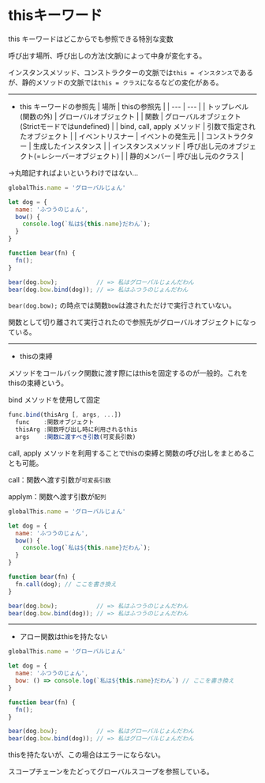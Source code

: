 # thisキーワード

this キーワードはどこからでも参照できる特別な変数

呼び出す場所、呼び出しの方法(文脈)によって中身が変化する。

インスタンスメソッド、コンストラクターの文脈では`this = インスタンス`であるが、静的メソッドの文脈では`this = クラス`になるなどの変化がある。

---

- this キーワードの参照先
| 場所 | thisの参照先 |
| --- | --- |
| トップレベル(関数の外) | グローバルオブジェクト |
| 関数 | グローバルオブジェクト(Strictモードではundefined) |
| bind, call, apply メソッド | 引数で指定されたオブジェクト |
| イベントリスナー | イベントの発生元 |
| コンストラクター | 生成したインスタンス |
| インスタンスメソッド | 呼び出し元のオブジェクト(=レシーバーオブジェクト) |
| 静的メンバー | 呼び出し元のクラス |

→丸暗記すればよいというわけではない…

```JavaScript
globalThis.name = 'グローバルじょん'

let dog = {
  name: 'ふつうのじょん',
  bow() {
    console.log(`私は${this.name}だわん`);
  }
}

function bear(fn) {
  fn();
}

bear(dog.bow);           // => 私はグローバルじょんだわん
bear(dog.bow.bind(dog)); // => 私はふつうのじょんだわん
```
`bear(dog.bow);` の時点では関数`bow`は渡されただけで実行されていない。

関数として切り離されて実行されたので参照先がグローバルオブジェクトになっている。

---

- thisの束縛

メソッドをコールバック関数に渡す際にはthisを固定するのが一般的。これをthisの束縛という。

bind メソッドを使用して固定
```JavaScript
func.bind(thisArg [, args, ...])
  func    :関数オブジェクト
  thisArg :関数呼び出し時に利用されるthis
  args    :関数に渡すべき引数(可変長引数)
```

call, apply メソッドを利用することでthisの束縛と関数の呼び出しをまとめることも可能。

call：関数へ渡す引数が`可変長引数`

applym：関数へ渡す引数が`配列`
```JavaScript
globalThis.name = 'グローバルじょん'

let dog = {
  name: 'ふつうのじょん',
  bow() {
    console.log(`私は${this.name}だわん`);
  }
}

function bear(fn) {
  fn.call(dog); // ここを書き換え
}

bear(dog.bow);           // => 私はふつうのじょんだわん
bear(dog.bow.bind(dog)); // => 私はふつうのじょんだわん
```

---

- アロー関数はthisを持たない

```JavaScript
globalThis.name = 'グローバルじょん'

let dog = {
  name: 'ふつうのじょん',
  bow: () => console.log(`私は${this.name}だわん`) // ここを書き換え
}

function bear(fn) {
  fn();
}

bear(dog.bow);           // => 私はグローバルじょんだわん
bear(dog.bow.bind(dog)); // => 私はグローバルじょんだわん
```
thisを持たないが、この場合はエラーにならない。

スコープチェーンをたどってグローバルスコープを参照している。
